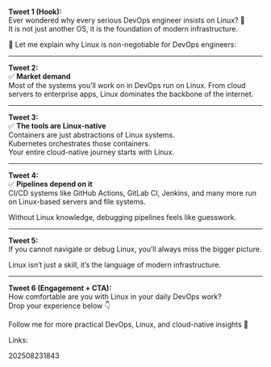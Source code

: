 **Tweet 1 (Hook):**  
Ever wondered why every serious DevOps engineer insists on Linux? 🐧  
It is not just another OS, it is the foundation of modern infrastructure.

🧵 Let me explain why Linux is non-negotiable for DevOps engineers:

---

**Tweet 2:**  
✅ **Market demand**  
Most of the systems you’ll work on in DevOps run on Linux. From cloud servers to enterprise apps, Linux dominates the backbone of the internet.

---

**Tweet 3:**  
✅ **The tools are Linux-native**  
Containers are just abstractions of Linux systems.  
Kubernetes orchestrates those containers.  
Your entire cloud-native journey starts with Linux.

---

**Tweet 4:**  
✅ **Pipelines depend on it**  
CI/CD systems like GitHub Actions, GitLab CI, Jenkins, and many more run on Linux-based servers and file systems.

Without Linux knowledge, debugging pipelines feels like guesswork.

---

**Tweet 5:**  
If you cannot navigate or debug Linux, you’ll always miss the bigger picture.

Linux isn’t just a skill, it’s the language of modern infrastructure.

---

**Tweet 6 (Engagement + CTA):**  
How comfortable are you with Linux in your daily DevOps work?  
Drop your experience below 👇

Follow me for more practical DevOps, Linux, and cloud-native insights 🚀

Links:

202508231843


